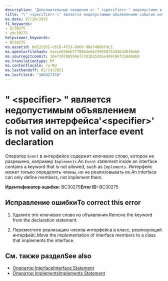```yaml
---
description: 'Дополнительные сведения о: " <specifier> " недопустимо в объявлении события интерфейса'
title: "\" <specifier> \" является недопустимым объявлением события интерфейса"
ms.date: 07/20/2015
f1_keywords:
- bc30275
- vbc30275
helpviewer_keywords:
- BC30275
ms.assetid: bd12c952-c619-4753-8d6d-90ef4086fdc2
ms.openlocfilehash: eaece658eb7770044e667d9950f83d4632030eb0
ms.sourcegitcommit: 10e719780594efc781b15295e499c66f316068b8
ms.translationtype: MT
ms.contentlocale: ru-RU
ms.lasthandoff: 02/14/2021
ms.locfileid: "100427158"
---
```

# <a name="specifier-is-not-valid-on-an-interface-event-declaration"></a><span data-ttu-id="9082a-103">" \<specifier> " является недопустимым объявлением события интерфейса</span><span class="sxs-lookup"><span data-stu-id="9082a-103">'\<specifier>' is not valid on an interface event declaration</span></span>

<span data-ttu-id="9082a-104">Оператор `Event` в интерфейсе содержит ключевое слово, которое не разрешено, например `Implements`.</span><span class="sxs-lookup"><span data-stu-id="9082a-104">An `Event` statement inside an interface contains a keyword that is not allowed, such as `Implements`.</span></span> <span data-ttu-id="9082a-105">Интерфейс может только определять члены, но не реализовывать их.</span><span class="sxs-lookup"><span data-stu-id="9082a-105">An interface can only define members, not implement them.</span></span>  
  
 <span data-ttu-id="9082a-106">**Идентификатор ошибки:** BC30275</span><span class="sxs-lookup"><span data-stu-id="9082a-106">**Error ID:** BC30275</span></span>  
  
## <a name="to-correct-this-error"></a><span data-ttu-id="9082a-107">Исправление ошибки</span><span class="sxs-lookup"><span data-stu-id="9082a-107">To correct this error</span></span>  
  
1. <span data-ttu-id="9082a-108">Удалите это ключевое слово из объявления.</span><span class="sxs-lookup"><span data-stu-id="9082a-108">Remove the keyword from the declaration statement.</span></span>  
  
2. <span data-ttu-id="9082a-109">Переместите реализацию членов интерфейса в класс, реализующий интерфейс.</span><span class="sxs-lookup"><span data-stu-id="9082a-109">Move the implementation of interface members to a class that implements the interface.</span></span>  
  
## <a name="see-also"></a><span data-ttu-id="9082a-110">См. также раздел</span><span class="sxs-lookup"><span data-stu-id="9082a-110">See also</span></span>

- [<span data-ttu-id="9082a-111">Оператор Interface</span><span class="sxs-lookup"><span data-stu-id="9082a-111">Interface Statement</span></span>](../language-reference/statements/interface-statement.md)
- [<span data-ttu-id="9082a-112">Оператор Implements</span><span class="sxs-lookup"><span data-stu-id="9082a-112">Implements Statement</span></span>](../language-reference/statements/implements-statement.md)
